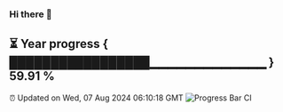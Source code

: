 ### Hi there 👋
⏳ Year progress { █████████████████▁▁▁▁▁▁▁▁▁▁▁▁▁ } 59.91 %
---
⏰ Updated on Wed, 07 Aug 2024 06:10:18 GMT
![Progress Bar CI](https://github.com/Moyi321/Moyi321/workflows/Progress%20Bar%20CI/badge.svg)

